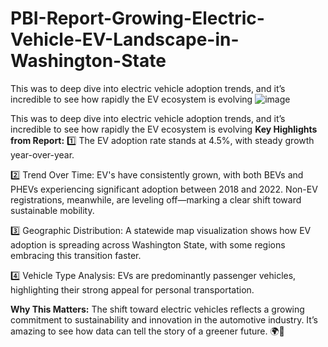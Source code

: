 # PBI-Report-Growing-Electric-Vehicle-EV-Landscape-in-Washington-State
This was to deep dive into electric vehicle adoption trends, and it’s incredible to see how rapidly the EV ecosystem is evolving
![image](https://github.com/user-attachments/assets/f886a343-1c88-4566-b1a1-d25278cd061f)


This was to deep dive into electric vehicle adoption trends, and it’s incredible to see how rapidly the EV ecosystem is evolving
**Key Highlights from Report:**
1️⃣ The EV adoption rate stands at 4.5%, with steady growth year-over-year.

2️⃣ Trend Over Time:
EV's have consistently grown, with both BEVs and PHEVs experiencing significant adoption between 2018 and 2022.
Non-EV registrations, meanwhile, are leveling off—marking a clear shift toward sustainable mobility.

3️⃣ Geographic Distribution:
A statewide map visualization shows how EV adoption is spreading across Washington State, with some regions embracing this transition faster.

4️⃣ Vehicle Type Analysis:
EVs are predominantly passenger vehicles, highlighting their strong appeal for personal transportation.

**Why This Matters:**
The shift toward electric vehicles reflects a growing commitment to sustainability and innovation in the automotive industry. 
It’s amazing to see how data can tell the story of a greener future. 🌍💚
